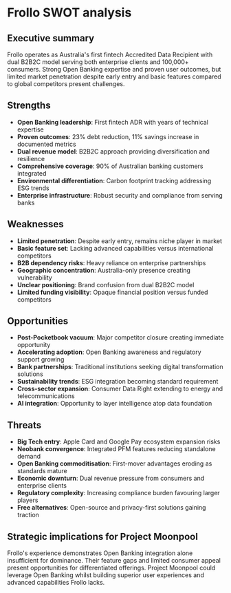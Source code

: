 # Frollo SWOT analysis

## Executive summary

Frollo operates as Australia's first fintech Accredited Data Recipient with dual B2B2C model serving both enterprise clients and 100,000+ consumers. Strong Open Banking expertise and proven user outcomes, but limited market penetration despite early entry and basic features compared to global competitors present challenges.

## Strengths

- **Open Banking leadership**: First fintech ADR with years of technical expertise
- **Proven outcomes**: 23% debt reduction, 11% savings increase in documented metrics
- **Dual revenue model**: B2B2C approach providing diversification and resilience
- **Comprehensive coverage**: 90% of Australian banking customers integrated
- **Environmental differentiation**: Carbon footprint tracking addressing ESG trends
- **Enterprise infrastructure**: Robust security and compliance from serving banks

## Weaknesses

- **Limited penetration**: Despite early entry, remains niche player in market
- **Basic feature set**: Lacking advanced capabilities versus international competitors
- **B2B dependency risks**: Heavy reliance on enterprise partnerships
- **Geographic concentration**: Australia-only presence creating vulnerability
- **Unclear positioning**: Brand confusion from dual B2B2C model
- **Limited funding visibility**: Opaque financial position versus funded competitors

## Opportunities

- **Post-Pocketbook vacuum**: Major competitor closure creating immediate opportunity
- **Accelerating adoption**: Open Banking awareness and regulatory support growing
- **Bank partnerships**: Traditional institutions seeking digital transformation solutions
- **Sustainability trends**: ESG integration becoming standard requirement
- **Cross-sector expansion**: Consumer Data Right extending to energy and telecommunications
- **AI integration**: Opportunity to layer intelligence atop data foundation

## Threats

- **Big Tech entry**: Apple Card and Google Pay ecosystem expansion risks
- **Neobank convergence**: Integrated PFM features reducing standalone demand
- **Open Banking commoditisation**: First-mover advantages eroding as standards mature
- **Economic downturn**: Dual revenue pressure from consumers and enterprise clients
- **Regulatory complexity**: Increasing compliance burden favouring larger players
- **Free alternatives**: Open-source and privacy-first solutions gaining traction

## Strategic implications for Project Moonpool

Frollo's experience demonstrates Open Banking integration alone insufficient for dominance. Their feature gaps and limited consumer appeal present opportunities for differentiated offerings. Project Moonpool could leverage Open Banking whilst building superior user experiences and advanced capabilities Frollo lacks.